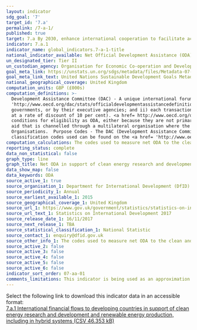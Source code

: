 ```yaml
---
layout: indicator
sdg_goal: '7'
target_id: '7.a'
permalink: /7-a-1/
published: true
target: 7.a By 2030, enhance international cooperation to facilitate access to clean energy research and technology, including renewable energy, energy efficiency and advanced and cleaner fossil-fuel technology, and promote investment in energy infrastructure and clean energy technology
indicator: 7.a.1
indicator_name: global_indicators.7-a-1-title
national_indicator_available: Net Official Development Assistance (ODA) to developing countries in support of clean energy research and development and renewable energy production, including in hybrid systems
un_designated_tier: Tier II
un_custodian_agency: Organisation for Economic Co-operation and Development (OECD)
goal_meta_link: https://unstats.un.org/sdgs/metadata/files/Metadata-07-0a-01.pdf
goal_meta_link_text: United Nations Sustainable Development Goals Metadata (PDF 111 KB)
national_geographical_coverage: United Kingdom
computation_units: GBP (£000s)
computation_definitions: >-
  Development Assistance Committee (DAC) - A unique international forum of many of the largest funders of aid, including 30 DAC Members. The World Bank, IMF and UNDP participate as observers. Official development assistance (ODA) - The DAC defines <a href=
  'http://www.oecd.org/dac/stats/officialdevelopmentassistancedefinitionandcoverage.htm'>ODA </a>as “those flows to countries and territories on the DAC List of ODA Recipients and to multilateral institutions which are i) provided by official agencies, including state and local
  governments, or by their executive agencies; and ii) each transaction is administered with the promotion of the economic development and welfare of developing countries as its main objective; and is concessional in character and conveys a grant element of at least 25 per cent (calculated
  at a rate of discount of 10 per cent). <a href= http://www.oecd.org/dac/stats/documentupload/DCDDAC(2016)3FINAL.pdf'>Other official flows (OOF)</a> (para 24) (excluding officially supported export credits) are defined as transactions by the official sector which do not meet the
  conditions for eligibility as ODA, either because they are not primarily aimed at development, or because they are not sufficiently concessional. Bilateral aid covers all aid provided by donor countries when the recipient country, sector or project is known. Bilateral aid also includes
  aid that is channelled through a multilateral organisation where the government department determines the country, sector or theme that the funds will be spent on. Multilateral Aid -  This is aid delivered in the form of core contributions to organisations on the DAC List of Multilateral
  Organisations.  Purpose Codes - The DAC (Development Assistance Committee) Secretariat maintains various code lists which are used by donors to report on their aid flows to the DAC databases.  In addition, these codes are used to classify information in the DAC databases. The sector
  classification codes used can be found on the <a href= 'http://www.oecd.org/dac/stats/purposecodessectorclassification.htm'>OECD website.</a>
computation_calculations: The codes used to measure net ODA to the clean and renewable energy sector sit under CRS codes 23210, 23220, 23230, 23240, 23250, 23260 and 23270 as defined by the United Nations Sustainable Development Goal Metadata for Indicator 7.a.1. 
reporting_status: complete
data_non_statistical: false
graph_type: line
graph_title: Net ODA in support of clean energy research and development and renewable energy production (£000s)
data_show_map: false
data_keywords: ODA
source_active_1: true
source_organisation_1: Department for International Development (DfID)
source_periodicity_1: Annual
source_earliest_available_1: 2015
source_geographical_coverage_1: United Kingdom
source_url_1: https://www.gov.uk/government/statistics/statistics-on-international-development-2017
source_url_text_1: Statistics on International Development 2017
source_release_date_1: 16/11/2017
source_next_release_1: TBA
source_statistical_classification_1: National Statistic
source_contact_1: enquiry@dfid.gov.uk
source_other_info_1: The codes used to measure net ODA to the clean and renewable energy sector sit under CRS codes 23210, 23220, 23230, 23240, 23250, 23260 and 23270, as defined by the United Nations Sustainable Development Goal Metadata for Indicator 7.a.1. 
source_active_2: false
source_active_3: false
source_active_4: false
source_active_5: false
source_active_6: false
indicator_sort_order: 07-aa-01
comments_limitations: This indicator is being used as an approximation of the UN SDG Indicator. Where possible, we will work to identify or develop UK data to meet the global indicator specification. This indicator has been identified in collaboration with topic experts.
---
```

Select the following link to download this indicator data in an accessible format:<br>[7.a.1 International financial flows to developing countries in support of clean energy research and development and renewable energy production, including in hybrid systems (CSV 46.353 kB)](https://sustainabledevelopment-uk.github.io/sdg-data/data/7-a-1.csv)